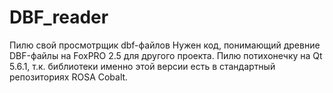 # DBF_reader
 Пилю свой просмотрщик dbf-файлов
Нужен код, понимающий древние DBF-файлы на FoxPRO 2.5 для другого проекта.
Пилю потихонечку на Qt 5.6.1, т.к. библиотеки именно этой версии есть в стандартный репозиториях ROSA Cobalt.